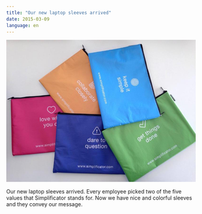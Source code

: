 ```yaml
---
title: "Our new laptop sleeves arrived"
date: 2015-03-09
language: en
---
```


![Simplificator laptop sleeves](images/b_phppkxaaees3_.jpg)

Our new laptop sleeves arrived. Every employee picked two of the five values that Simplificator stands for. Now we have nice and colorful sleeves and they convey our message.
